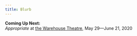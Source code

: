```yaml
---
title: Blurb
---
```


**Coming Up Next:**  
_Appropriate_ at [the Warehouse Theatre](https://www.warehousetheatre.com), May 29—June 21, 2020
